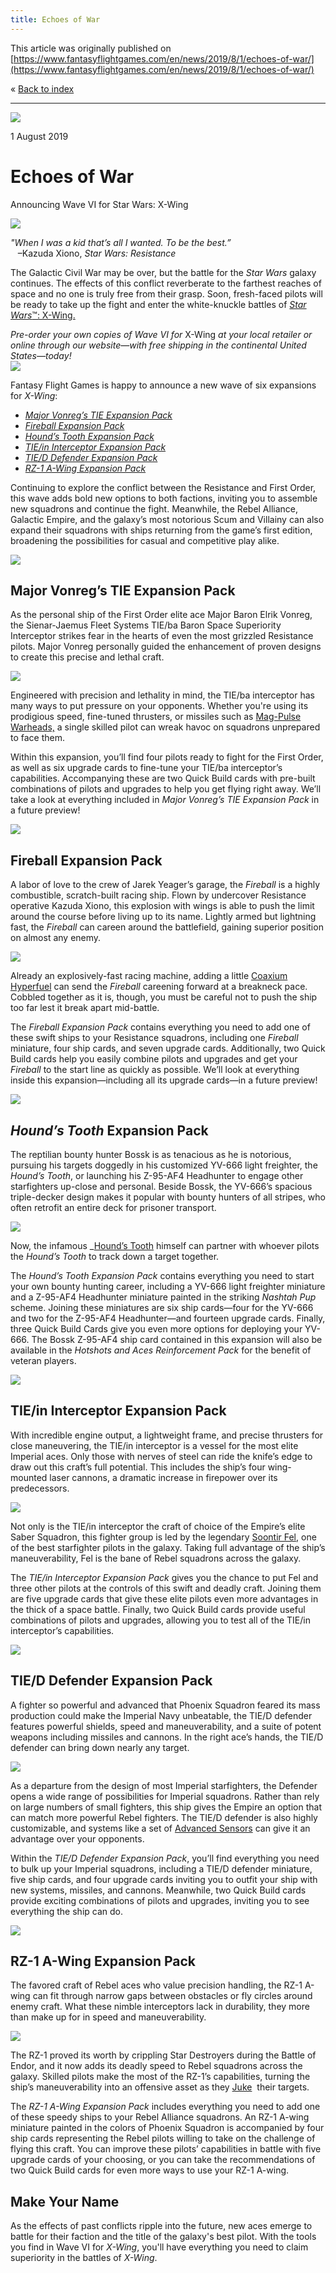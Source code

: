 ```yaml
---
title: Echoes of War
---
```


This article was originally published on [https://www.fantasyflightgames.com/en/news/2019/8/1/echoes-of-war/](https://www.fantasyflightgames.com/en/news/2019/8/1/echoes-of-war/)

&laquo; [Back to index](../index.md)

---

![](swz_wave6_preview1.png)

1 August 2019

Echoes of War
=============

Announcing Wave VI for Star Wars: X-Wing

![](swz-wave6_boxes.png)

_"When I was a kid that’s all I wanted. To be the best.”_  
   –Kazuda Xiono, _Star Wars: Resistance_

The Galactic Civil War may be over, but the battle for the _Star Wars_ galaxy continues. The effects of this conflict reverberate to the farthest reaches of space and no one is truly free from their grasp. Soon, fresh-faced pilots will be ready to take up the fight and enter the white-knuckle battles of [_Star Wars_™: X-Wing.](https://www.fantasyflightgames.com/en/products/x-wing-second-edition/)

_Pre-order your own copies of Wave VI for_ X-Wing _at your local retailer or online through our website—with free shipping in the continental United States—today!  
 [![](ffg_ordernow_v2.png)](https://shop.fantasyflightgames.com/preorders/create/SWZ62/)_ 

Fantasy Flight Games is happy to announce a new wave of six expansions for _X-Wing_:

*   _[Major Vonreg’s TIE Expansion Pack](https://www.fantasyflightgames.com/en/products/x-wing-second-edition/products/major-vonregs-tie-expansion-pack/)_
*   _[Fireball Expansion Pack](https://www.fantasyflightgames.com/en/products/x-wing-second-edition/products/fireball-expansion-pack/)_
*   _[Hound’s Tooth Expansion Pack](https://www.fantasyflightgames.com/en/products/x-wing-second-edition/products/x-wing-second-edition-hounds-tooth-expansion-pack/)_
*   _[TIE/in Interceptor Expansion Pack](https://www.fantasyflightgames.com/en/products/x-wing-second-edition/products/x-wing-second-edition-tie-interceptor-expansion-pack/)_
*   _[TIE/D Defender Expansion Pack](https://www.fantasyflightgames.com/en/products/x-wing-second-edition/products/x-wing-second-edition-tied-defender-expansion-pack/)_
*   _[RZ-1 A-Wing Expansion Pack](https://www.fantasyflightgames.com/en/products/x-wing-second-edition/products/x-wing-second-edition-rz-1-wing-expansion-pack/)_

Continuing to explore the conflict between the Resistance and First Order, this wave adds bold new options to both factions, inviting you to assemble new squadrons and continue the fight. Meanwhile, the Rebel Alliance, Galactic Empire, and the galaxy’s most notorious Scum and Villainy can also expand their squadrons with ships returning from the game’s first edition, broadening the possibilities for casual and competitive play alike.

![](swz62_ship_art.png)

Major Vonreg’s TIE Expansion Pack
---------------------------------

As the personal ship of the First Order elite ace Major Baron Elrik Vonreg, the Sienar-Jaemus Fleet Systems TIE/ba Baron Space Superiority Interceptor strikes fear in the hearts of even the most grizzled Resistance pilots. Major Vonreg personally guided the enhancement of proven designs to create this precise and lethal craft.

![](swz62_layout.png)

Engineered with precision and lethality in mind, the TIE/ba interceptor has many ways to put pressure on your opponents. Whether you're using its prodigious speed, fine-tuned thrusters, or missiles such as [Mag-Pulse Warheads,](swz62_mag-pulse-warheads.png) a single skilled pilot can wreak havoc on squadrons unprepared to face them.

Within this expansion, you’ll find four pilots ready to fight for the First Order, as well as six upgrade cards to fine-tune your TIE/ba interceptor’s capabilities. Accompanying these are two Quick Build cards with pre-built combinations of pilots and upgrades to help you get flying right away. We’ll take a look at everything included in _Major Vonreg’s TIE Expansion Pack_ in a future preview! 

![](swz63_ship_art.png)

Fireball Expansion Pack
-----------------------

A labor of love to the crew of Jarek Yeager’s garage, the _Fireball_ is a highly combustible, scratch-built racing ship. Flown by undercover Resistance operative Kazuda Xiono, this explosion with wings is able to push the limit around the course before living up to its name. Lightly armed but lightning fast, the _Fireball_ can careen around the battlefield, gaining superior position on almost any enemy.

![](swz63_layout.png)

Already an explosively-fast racing machine, adding a little [Coaxium Hyperfuel](swz63_coaxium-hyperfuel.png) can send the _Fireball_ careening forward at a breakneck pace. Cobbled together as it is, though, you must be careful not to push the ship too far lest it break apart mid-battle.

The _Fireball Expansion Pack_ contains everything you need to add one of these swift ships to your Resistance squadrons, including one _Fireball_ miniature, four ship cards, and seven upgrade cards. Additionally, two Quick Build cards help you easily combine pilots and upgrades and get your _Fireball_ to the start line as quickly as possible. We’ll look at everything inside this expansion—including all its upgrade cards—in a future preview!

![](swz58_ship_art.png)

_Hound’s Tooth_ Expansion Pack
------------------------------

The reptilian bounty hunter Bossk is as tenacious as he is notorious, pursuing his targets doggedly in his customized YV-666 light freighter, the _Hound’s Tooth_, or launching his Z-95-AF4 Headhunter to engage other starfighters up-close and personal. Beside Bossk, the YV-666’s spacious triple-decker design makes it popular with bounty hunters of all stripes, who often retrofit an entire deck for prisoner transport.

![](swz58_layout.png)

Now, the infamous _[Hound’s Tooth](swz58_hounds-tooth.png) himself can partner with whoever pilots the _Hound’s Tooth_ to track down a target together.

The _Hound’s Tooth Expansion Pack_ contains everything you need to start your own bounty hunting career, including a YV-666 light freighter miniature and a Z-95-AF4 Headhunter miniature painted in the striking _Nashtah Pup_ scheme. Joining these miniatures are six ship cards—four for the YV-666 and two for the Z-95-AF4 Headhunter—and fourteen upgrade cards. Finally, three Quick Build Cards give you even more options for deploying your YV-666. The Bossk Z-95-AF4 ship card contained in this expansion will also be available in the _Hotshots and Aces Reinforcement Pack_ for the benefit of veteran players.

![](swz59_ship_art.png)

TIE/in Interceptor Expansion Pack
---------------------------------

With incredible engine output, a lightweight frame, and precise thrusters for close maneuvering, the TIE/in interceptor is a vessel for the most elite Imperial aces. Only those with nerves of steel can ride the knife’s edge to draw out this craft’s full potential. This includes the ship’s four wing-mounted laser cannons, a dramatic increase in firepower over its predecessors.

![](swz59_layout.png)

Not only is the TIE/in interceptor the craft of choice of the Empire’s elite Saber Squadron, this fighter group is led by the legendary [Soontir Fel,](swz59_soontir-fel.png) one of the best starfighter pilots in the galaxy. Taking full advantage of the ship’s maneuverability, Fel is the bane of Rebel squadrons across the galaxy.

The _TIE/in Interceptor Expansion Pack_ gives you the chance to put Fel and three other pilots at the controls of this swift and deadly craft. Joining them are five upgrade cards that give these elite pilots even more advantages in the thick of a space battle. Finally, two Quick Build cards provide useful combinations of pilots and upgrades, allowing you to test all of the TIE/in interceptor’s capabilities.

![](swz60_ship_art.png)

TIE/D Defender Expansion Pack
-----------------------------

A fighter so powerful and advanced that Phoenix Squadron feared its mass production could make the Imperial Navy unbeatable, the TIE/D defender features powerful shields, speed and maneuverability, and a suite of potent weapons including missiles and cannons. In the right ace’s hands, the TIE/D defender can bring down nearly any target.

![](swz60_layout.png)

As a departure from the design of most Imperial starfighters, the Defender opens a wide range of possibilities for Imperial squadrons. Rather than rely on large numbers of small fighters, this ship gives the Empire an option that can match more powerful Rebel fighters. The TIE/D defender is also highly customizable, and systems like a set of [Advanced Sensors](swz60_advanced-sensors.png) can give it an advantage over your opponents.

Within the _TIE/D Defender Expansion Pack_, you’ll find everything you need to bulk up your Imperial squadrons, including a TIE/D defender miniature, five ship cards, and four upgrade cards inviting you to outfit your ship with new systems, missiles, and cannons. Meanwhile, two Quick Build cards provide exciting combinations of pilots and upgrades, inviting you to see everything the ship can do.

![](swz61_ship_art.png)

RZ-1 A-Wing Expansion Pack
--------------------------

The favored craft of Rebel aces who value precision handling, the RZ-1 A-wing can fit through narrow gaps between obstacles or fly circles around enemy craft. What these nimble interceptors lack in durability, they more than make up for in speed and maneuverability.

![](swz61_layout.png)

The RZ-1 proved its worth by crippling Star Destroyers during the Battle of Endor, and it now adds its deadly speed to Rebel squadrons across the galaxy. Skilled pilots make the most of the RZ-1’s capabilities, turning the ship’s maneuverability into an offensive asset as they [Juke](swz14_juke.png)  their targets.

The _RZ-1 A-Wing Expansion Pack_ includes everything you need to add one of these speedy ships to your Rebel Alliance squadrons. An RZ-1 A-wing miniature painted in the colors of Phoenix Squadron is accompanied by four ship cards representing the Rebel pilots willing to take on the challenge of flying this craft. You can improve these pilots’ capabilities in battle with five upgrade cards of your choosing, or you can take the recommendations of two Quick Build cards for even more ways to use your RZ-1 A-wing.

Make Your Name
--------------

As the effects of past conflicts ripple into the future, new aces emerge to battle for their faction and the title of the galaxy's best pilot. With the tools you find in Wave VI for _X-Wing_, you'll have everything you need to claim superiority in the battles of _X-Wing_. 

[](http://community.fantasyflightgames.com/index.php?/forum/222-x-wing/)